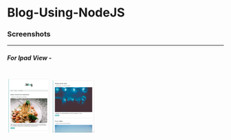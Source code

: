 # Blog-Using-NodeJS
<h3>Screenshots</h3><hr>
<h5>For Ipad View -</h5><br>

<img src="screen-shots/pad-1.png" width="100px">
<img src="screen-shots/pad-2.png" width="100px">

